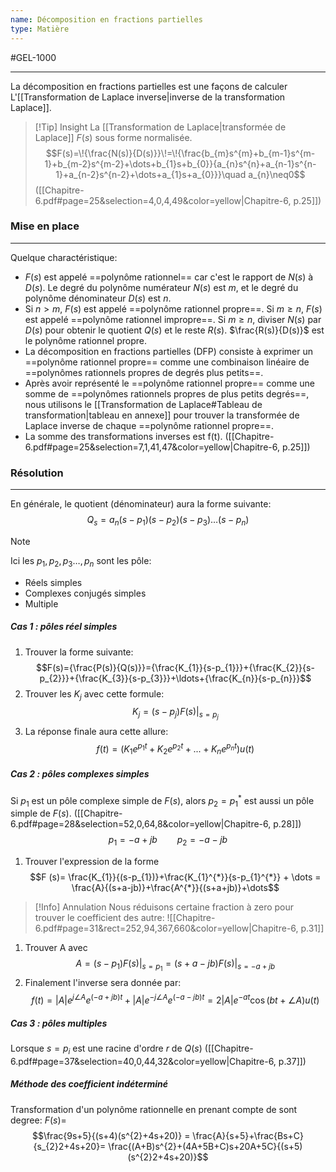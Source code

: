 ```yaml
---
name: Décomposition en fractions partielles
type: Matière
---
```

#GEL-1000 
***
La décomposition en fractions partielles est une façons de calculer L'[[Transformation de Laplace inverse|inverse de la transformation Laplace]].

 > [!Tip] Insight
 > La [[Transformation de Laplace|transformée de Laplace]] $F(s)$ sous forme normalisée. 
 > $$F(s)=\!{\frac{N(s)}{D(s)}}\!=\!{\frac{b_{m}s^{m}+b_{m-1}s^{m-1}+b_{m-2}s^{m-2}+\dots+b_{1}s+b_{0}}{a_{n}s^{n}+a_{n-1}s^{n-1}+a_{n-2}s^{n-2}+\dots+a_{1}s+a_{0}}}\quad a_{n}\neq0$$
 > ([[Chapitre-6.pdf#page=25&selection=4,0,4,49&color=yellow|Chapitre-6, p.25]])

### Mise en place
---
Quelque charactéristique:
- $F(s)$ est appelé ==polynôme rationnel== car c'est le rapport de $N(s)$ à $D(s)$. Le degré du polynôme numérateur $N(s)$ est $m$, et le degré du polynôme dénominateur $D(s)$ est $n$. 
- Si $n > m$, $F(s)$ est appelé ==polynôme rationnel propre==. Si $m \ge n$, $F(s)$ est appelé ==polynôme rationnel impropre==. Si $m \ge n$, diviser $N(s)$ par $D(s)$ pour obtenir le quotient $Q(s)$ et le reste $R(s)$. $\frac{R(s)}{D(s)}$ est le polynôme rationnel propre.
- La décomposition en fractions partielles (DFP) consiste à exprimer un ==polynôme rationnel propre== comme une combinaison linéaire de ==polynômes rationnels propres de degrés plus petits==. 
- Après avoir représenté le ==polynôme rationnel propre== comme une somme de ==polynômes rationnels propres de plus petits degrés==, nous utilisons le [[Transformation de Laplace#Tableau de transformation|tableau en annexe]] pour trouver la transformée de Laplace inverse de chaque ==polynôme rationnel propre==. 
- La somme des transformations inverses est f(t).
([[Chapitre-6.pdf#page=25&selection=7,1,41,47&color=yellow|Chapitre-6, p.25]])

### Résolution
---
En générale, le quotient (dénominateur) aura la forme suivante:
$$Q_{s} = a_{n}(s-p_{1})(s-p_{2})(s-p_{3})\dots(s-p_{n})$$
> [!Note]
> Ici les $p_{1}, p_{2}, p_{3} \dots, p_{n}$ sont les pôle:
> - Réels simples
> - Complexes conjugés simples
> - Multiple
##### Cas 1 : pôles réel simples
1. Trouver la forme suivante: $$F(s)={\frac{P(s)}{Q(s)}}={\frac{K_{1}}{s-p_{1}}}+{\frac{K_{2}}{s-p_{2}}}+{\frac{K_{3}}{s-p_{3}}}+\ldots+{\frac{K_{n}}{s-p_{n}}}$$
2. Trouver les $K_{j}$ avec cette formule: $$K_{j}=\left.(s-p_{j})F(s)\right|_{s=p_{j}}$$
3. La réponse finale aura cette allure: $$f(t)=\left(K_{1}e^{p_{1}t}+K_{2}e^{p_{2}t}+...+K_{n}e^{p_{n}t}\right)u(t)$$
##### Cas 2 : pôles complexes simples
Si $p_{1}$ est un pôle complexe simple de $F(s)$, alors $p_{2} = p_{1}^{*}$ est aussi un pôle simple de $F(s)$.
([[Chapitre-6.pdf#page=28&selection=52,0,64,8&color=yellow|Chapitre-6, p.28]])
$$p_{1}=-a+jb \qquad p_{2} = -a-jb$$
1. Trouver l'expression de la forme $$F
   (s)= \frac{K_{1}}{(s-p_{1})}+\frac{K_{1}^{*}}{s-p_{1}^{*}} + \dots = \frac{A}{(s+a-jb)}+\frac{A^{*}}{(s+a+jb)}+\dots$$
  > [!Info] Annulation
  > Nous réduisons certaine fraction à zero pour trouver le coefficient des autre: 
  > ![[Chapitre-6.pdf#page=31&rect=252,94,367,660&color=yellow|Chapitre-6, p.31]]
1. Trouver A avec $$A=\left.(s-p_{1})F(s)\right|_{s=p_{1}}=\left.(s+a-jb)F(s)\right|_{s=-a+jb}$$
2. Finalement l'inverse sera donnée par: $$f(t) = |A|e^{j\angle A}e^{(-a+jb)t}+|A|e^{-j\angle A}e^{(-a-jb)t}=2|A|e^{-at}\cos{(bt+\angle A)}u(t)$$
##### Cas 3 : pôles multiples
Lorsque $s = p_{i}$ est une racine d'ordre $r$ de $Q(s)$ ([[Chapitre-6.pdf#page=37&selection=40,0,44,32&color=yellow|Chapitre-6, p.37]])


##### Méthode des coefficient indéterminé
Transformation d'un polynôme rationnelle en prenant compte de sont degree: $F(s) =$
$$\frac{9s+5}{(s+4)(s^{2}+4s+20)} = \frac{A}{s+5}+\frac{Bs+C}{s_{2}2+4s+20}= \frac{(A+B)s^{2}+(4A+5B+C)s+20A+5C}{(s+5)(s^{2}2+4s+20)}$$
